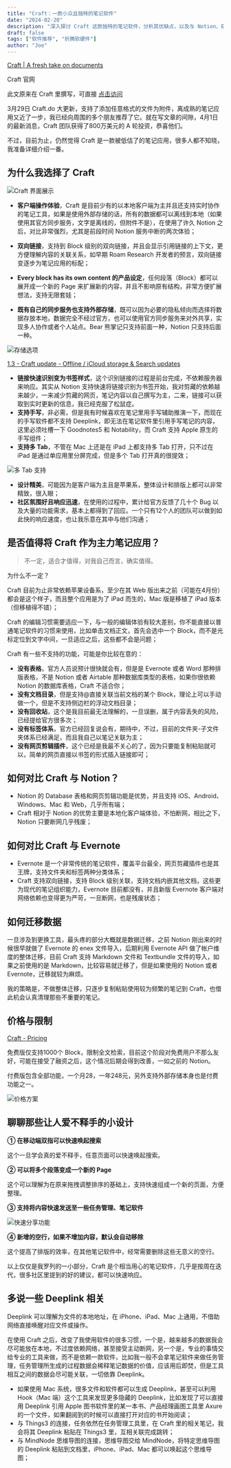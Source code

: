 ```yaml
---
title: "Craft：一款小众且独特的笔记软件"
date: "2024-02-20"
description: "深入探讨 Craft 这款独特的笔记软件，分析其优缺点，以及与 Notion、Evernote 等主流笔记软件的对比"
draft: false
tags: ["软件推荐", "折腾软硬件"]
author: "Joe"
---
```


[Craft | A fresh take on documents](https://www.craft.do/)

Craft 官网

此文原来在 Craft 里撰写，可直接 [点击访问](https://www.craft.do/s/ObkasdnAiZtDfX)

3月29日 Craft.do 大更新，支持了添加任意格式的文件为附件，离成熟的笔记应用又近了一步，我已经向周围的多个朋友推荐了它。就在写文章的间隙，4月1日的最新消息，Craft 团队获得了800万美元的 A 轮投资，恭喜他们。

不过，目前为止，仍然觉得 Craft 是一款被低估了的笔记应用，很多人都不知晓，我准备详细介绍一番。

## 为什么我选择了 Craft

![Craft 界面展示](/images/posts/craft-notes-app-review/craft-interface.webp)

- **客户端操作体验**，Craft 是目前少有的以本地客户端为主并且还支持实时协作的笔记工具，如果是使用外部存储的话，所有的数据都可以离线到本地（如果使用其官方同步服务，文字是离线的，但附件不是），在使用了许久 Notion 之后，对比非常强烈，尤其是前段时间 Notion 服务中断的两次体验；
- **双向链接**，支持到 Block 级别的双向链接，并且会显示引用链接的上下文，更方便理解内容的关联关系，如早期 Roam Research 开发者的预言，双向链接变逐步为笔记应用的标配；

- **Every block has its own content 的产品设定**，任何段落（Block）都可以展开成一个新的 Page 来扩展新的内容，并且不影响原有结构，非常方便扩展想法，支持无限套娃；
- **既有自己的同步服务也支持外部存储**，既可以因为必要的隐私倾向而选择将数据存放本地，数据完全不经过官方，也可以使用官方同步服务来对外共享，实现多人协作或者个人站点。Bear 熊掌记只支持前面一种，Notion 只支持后面一种。

![存储选项](/images/posts/craft-notes-app-review/storage-options.webp)

[1.3 - Craft update - Offline / iCloud storage & Search updates](https://www.craft.do/s/vu0kBsrwCYJQrn)

- **链接快速识别变为书签样式**，这个识别链接的过程是前台完成，不依赖服务器来响应。其实从 Notion 支持快速将链接识别为书签开始，我对剪藏的依赖越来越少，一来减少剪藏的网页，笔记内容以自己撰写为主，二来，链接可以获取到实时更新的信息，我已经克服了松鼠症。
- **支持手写**，非必需，但是我有时候喜欢在笔记里用手写辅助推演一下，而现在的手写软件都不支持 Deeplink，即无法在笔记软件里引用手写笔记的内容，这里必须吐槽一下 Goodnotes5 和 Notability，而 Craft 支持 Apple 原生的手写组件；
- **支持多 Tab**，不管在 Mac 上还是在 iPad 上都支持多 Tab 打开，只不过在 iPad 是通过单应用里分屏完成，但是多个 Tab 打开真的很提效；

![多 Tab 支持](/images/posts/craft-notes-app-review/multi-tab.webp)

- **设计精美**，可能因为是客户端为主且是苹果系，整体设计和排版上都可以非常精致，很入眼；
- **社区氛围好且响应迅速**，在使用的过程中，累计给官方反馈了几十个 Bug 以及大量的功能需求，基本上都得到了回应。一个只有12个人的团队可以做到如此快的响应速度，也让我乐意在其中与他们沟通；

## 是否值得将 Craft 作为主力笔记应用？

> 不一定，适合才值得，对我自己而言，确实值得。

为什么不一定？

Craft 目前为止非常依赖苹果设备系，至少在其 Web 版出来之前（可能在4月份）都会是这个样子，而且整个应用是为了 iPad 而生的，Mac 版是移植了 iPad 版本（但移植得不错）；

Craft 的编辑习惯需要适应一下，与一般的编辑体验有较大差别，你不能直接以普通笔记软件的习惯来使用，比如单击文档正文，首先会选中一个 Block，而不是光标定位到文字中间，一旦适应之后，这些都不会是问题；

Craft 有一些不支持的功能，可能是你比较在意的：

- **没有表格**，官方人员说预计很快就会有，但是是 Evernote 或者 Word 那种排版表格，不是 Notion 或者 Airtable 那种数据库类型的表格，如果你很依赖 Notion 的数据库表格，Craft 不适合你；
- **没有文档目录**，但是支持@直接关联当前文档的某个 Block，理论上可以手动做一个，但是不支持侧边栏的浮动文档目录；
- **没有回收站**，这个是我目前最无法理解的，一旦误删，属于内容丢失的风险，已经提给官方很多次；
- **没有标签体系**，官方已经回复说会有，期待中，不过，目前的文件夹-子文件夹体系已经满足，而且我自己以笔记关联为主；
- **没有网页剪辑插件**，这个已经是我最不关心的了，因为只要能复制粘贴就可以，简单的网页直接以书签的形式插入链接即可；

## 如何对比 Craft 与 Notion？

- Notion 的 Database 表格和网页剪辑功能是优势，并且支持 iOS、Android、Windows、Mac 和 Web，几乎所有端；
- Craft 相对于 Notion 的优势主要是本地化客户端体验，不怕断网，相比之下，Notion 只要断网几乎残废；

## 如何对比 Craft 与 Evernote

- Evernote 是一个非常传统的笔记软件，覆盖平台最全，网页剪藏插件也是其王牌，支持文件夹和标签两种分类体系；
- Craft 支持双向链接，支持 Block 级别关联，支持文档内嵌其他文档，这些更为现代的笔记组织能力，Evernote 目前都没有，并且新版 Evernote 客户端对网络依赖也变得更为严苛，一旦断网，也是残废状态；

## 如何迁移数据

一旦涉及到更换工具，最头疼的部分大概就是数据迁移，之前 Notion 刚出来的时候很早就做了 Evernote 的 enex 文件导入，后期利用 Evernote API 做了帐户维度的整体迁移，目前 Craft 支持 Markdown 文件和 Textbundle 文件的导入，如果之前使用的是 Markdown，比较容易就迁移了，但是如果使用的 Notion 或者 Evernote，迁移就较为麻烦。

我的策略是，不做整体迁移，只逐步复制粘贴使用较为频繁的笔记到 Craft，也借此机会认真清理那些不重要的笔记。

## 价格与限制

[Craft - Pricing](https://www.craft.do/pricing)

免费版仅支持1000个 Block，限制全文检索，目前这个阶段对免费用户不那么友好，可能在接受了融资之后，这个情况后期会得到改善，一如之前的 Notion。

付费版包含全部功能，一个月28，一年248元，另外支持外部存储本身也是付费功能之一。

![价格方案](/images/posts/craft-notes-app-review/pricing.webp)

## 聊聊那些让人爱不释手的小设计

**① 在移动端双指可以快速唤起搜索**

这个一旦学会真的爱不释手，任意页面可以快速唤起搜索。

**② 可以将多个段落变成一个新的 Page**

这个可以理解为在原来拖拽调整排序的基础上，支持快速组成一个新的页面，方便整理。

**③ 支持将内容快速发送至一些任务管理、笔记软件**

![快速分享功能](/images/posts/craft-notes-app-review/quick-share.webp)

**④ 新增的空行，如果不增加内容，默认会自动移除**

这个提高了排版的效率，在其他笔记软件中，经常需要删除这些无意义的空行。

以上仅仅是我罗列的一小部分，Craft 是个相当用心的笔记软件，几乎是按周在迭代，很多社区里提到的好的建议，都可以快速响应。

## 多说一些 Deeplink 相关

Deeplink 可以理解为文件的本地地址，在 iPhone、iPad、Mac 上通用，不借助网络直接唤醒对应文件或操作。

在使用 Craft 之后，改变了我使用软件的很多习惯，一个是，越来越多的数据我会尽可能放在本地，不过度依赖网络，甚至接受主动断网，另一个是，专业的事情交给专业的工具来做，而不是依赖一款软件，比如我一般不会拿笔记软件来做任务管理，任务管理所生成的过程数据会稀释笔记数据的价值，应该用后即焚，但是工具相互之间的数据会尽可能关联，一切依靠 Deeplink。

- 如果使用 Mac 系统，很多文件和软件都可以生成 Deeplink，甚至可以利用 Hook（Mac 端）这个工具来发现更多隐藏的 Deeplink，比如发现了可以直接用 Deeplink 引用 Apple 图书软件里的某一本书、产品经理画图工具里 Axure 的一个文件，如果翻阅到的时候可以直接打开对应的书开始阅读；
- 与 Things3 的连接，任务依然在任务管理工具里，在 Craft 里的相关笔记，我会将其 Deeplink 粘贴在 Things3 里，互相关联完成跳转；
- 与 MindNode 思维导图的连接，思维导图交给 MindNode，将特定思维导图的 Deeplink 粘贴到文档里，iPhone、iPad、Mac 都可以唤起这个思维导图； 